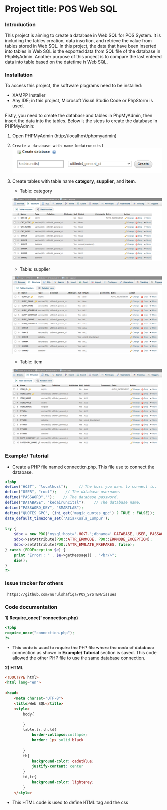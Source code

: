 # Project title: POS Web SQL


### Introduction

This project is aiming to create a database in Web SQL for POS System. It is including the tables creation, data insertion, and retrieve the value from tables stored in Web SQL. In this project, the data that have been inserted into tables in Web SQL is the exported data from SQL file of the database in PhpMyAdmin. Another purpose of this project is to compare the last entered data into table based on the datetime in Web SQL. 

### Installation
To access this project, the software programs need to be installed:
* XAMPP Installer
* Any IDE; in this project, Microsoft Visual Studio Code or PhpStorm is used.

Fistly, you need to create the database and tables in PhpMyAdmin, then insert the data into the tables. Below is the steps to create the database in PHPMyAdmin:

1. Open PHPMyAdmin (http://localhost/phpmyadmin)
2. ```Create a database with name kedairuncitsl```
     ![](gitImg/createDB.png)
     
3. Create tables with table name **category**, **supplier**, and **item**.
     * Table: category
     
     ![](gitImg/2022-04-27%20(7).png)
     
     * Table: supplier
     
     ![](gitImg/2022-04-27%20(8).png)
     
     * Table: item
     
     ![](gitImg/2022-04-27%20(4).png)
     

### Example/ Tutorial
* Create a PHP file named connection.php. This file use to connect the database.

```php
<?php
define("HOST", "localhost");     // The host you want to connect to.
define("USER", "root");    // The database username.
define("PASSWORD","");    // The database password.
define("DATABASE", "kedairuncitsl");    // The database name.
define("PASSWORD_KEY", "SMARTLAB");
define("QUOTES_GPC", (ini_get('magic_quotes_gpc') ? TRUE : FALSE));
date_default_timezone_set('Asia/Kuala_Lumpur');

try {
    $dbx = new PDO('mysql:host='.HOST.';dbname='.DATABASE, USER, PASSWORD);
    $dbx->setAttribute(PDO::ATTR_ERRMODE, PDO::ERRMODE_EXCEPTION);
    $dbx->setAttribute(PDO::ATTR_EMULATE_PREPARES, false);
} catch (PDOException $e) {
    print "Error!: " . $e->getMessage() . "<br/>";
    die();
}
?>
```

### Issue tracker for others
     https://github.com/nurulshafiqa/POS_SYSTEM/issues
     
### Code documentation
**1) Require_once("connection.php)**
```php
<?php
require_once("connection.php");
?>
```
* This code is used to require the PHP file where the code of database connection as shown in **Example/ Tutorial** section is saved. This code allowed the other PHP file to use the same database connection.

**2) HTML**
```html
<!DOCTYPE html>
<html lang="en">

<head>
    <meta charset="UTF-8">
    <title>Web SQL</title>
    <style>
        body{

        }
        table,tr,th,td{
            border-collapse:collapse;
            border: 1px solid black;

        }
        th{
            background-color: cadetblue;
            justify-content: center;
        }
        td,tr{
            background-color: lightgrey;
        }
    </style>

```
* This HTML code is used to define HTML tag and the css <style> tag is used to design the the HTML table.

     
3)Fetch data from database in PHPMyAdmin
     
```php
     <?php
        //fetch category
        $query = "SELECT * FROM category";
        $rs=$dbx->query($query);
        $category[] = "";
        while($dt=$rs->fetch()){
            $category[] = $dt;
        }
        //fetch item
        $query = "SELECT * FROM item";
        $rs=$dbx->query($query);
        $item[] = "";
        while($dt=$rs->fetch()){
            $item[] = $dt;
        }
        //print_r($category);

        //fetch supplier
        $query = "SELECT * FROM supplier";
        $rs=$dbx->query($query);
        $supplier[] = "";
        while($dt=$rs->fetch()){
            $supplier[] = $dt;
        }
        ?>
```
* This php codes is used to fetch all the data from database in PHPMyAdmin and store the data in arrays.
     
1) Function errorHandler
  ```javascript
  function errorHandler(transaction, error) {
     //some lines of codes
           }
  ```
  
* What a function do
     - This function is used to write out any errors and it will console the error message.
     
* What the function's parameters or arguments are
     - **transaction** and **error** are the parameters for this function.
     
* What a function returns
     - This function will return boolean true if there's an error.


2) Function runFunction()

```javascript
function runFunction() {
    //some lines of codes
     }
```
* What a function do
     - This function is used to call another functions
     
* What the function's parameters or arguments are
     - This function has no parameter
     
* What a function returns
     - This function has no return value.
 
 
3. Function createTablesAndInsert(callback)

```javascript
function createTablesAndInsert(callback) {
       //some lines of codes
}// end createDB fx
```
* What a function do
     - This function is used to create tables which is table category, supplier, and item in Web SQL. It is also used to insert data into those tables.
     
* What the function's parameters or arguments are
     - This function has callback as the parameter (function that is passed as an argument to another function, to be “called back” at a later time.)
     
* What a function returns
     - This function has no return value.
 
 4. Function getAllTablesFromDB()
 ```javascript
  function getAllTablesFromDB(callback) {
            //some lines of codes
        }
 ```
* What a function do
     - This function is used to select tables name from built-in Web SQL table which is **sqlite_master** table and call another function to display all data inserted into the table in HTML table
     
* What the function's parameters or arguments are
     - This function has callback as the parameter (function that is passed as an argument to another function, to be “called back” at a later time.)
     
* What a function returns
     - This function has no return value.
